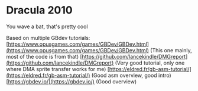 # Dracula 2010

You wave a bat, that's pretty cool

Based on multiple GBdev tutorials:
[https://www.opusgames.com/games/GBDev/GBDev.html](https://www.opusgames.com/games/GBDev/GBDev.html) (This one mainly, most of the code is from that)
[https://github.com/lancekindle/DMGreport](https://github.com/lancekindle/DMGreport) (Very good tutorial, only one where DMA sprite transfer works for me)
[https://eldred.fr/gb-asm-tutorial/](https://eldred.fr/gb-asm-tutorial/) (Good asm overview, good intro)
[https://gbdev.io/](https://gbdev.io/) (Good overview)